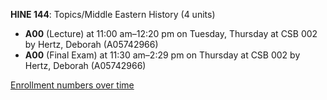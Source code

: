 **HINE 144**: Topics/Middle Eastern History (4 units)

- **A00** (Lecture) at 11:00 am–12:20 pm on Tuesday, Thursday at CSB 002 by Hertz, Deborah (A05742966)
- **A00** (Final Exam) at 11:30 am–2:29 pm on Thursday at CSB 002 by Hertz, Deborah (A05742966)

[Enrollment numbers over time](./HINE144.tsv)
